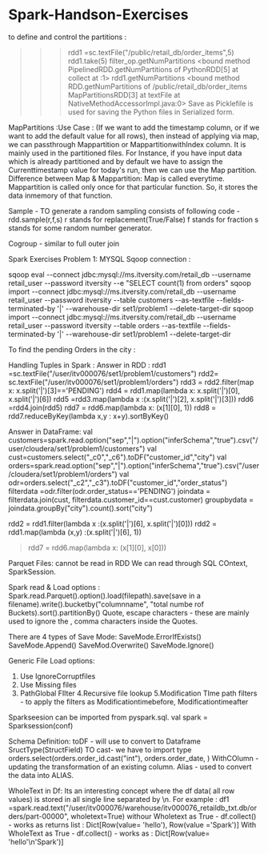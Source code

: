 # Spark-Handson-Exercises
to define and control the partitions :
>>> rdd1 =sc.textFile("/public/retail_db/order_items",5)
>>> rdd1.take(5)
>>> filter_op.getNumPartitions
<bound method PipelinedRDD.getNumPartitions of PythonRDD[5] at collect at <stdin>:1>
>>> rdd1.getNumPartitions
<bound method RDD.getNumPartitions of /public/retail_db/order_items MapPartitionsRDD[3] at textFile at NativeMethodAccessorImpl.java:0>
Save as Picklefile is used for saving the Python files in Serialized form.
  
MapPartitions :Use Case : (If we want to add the timestamp column, or if we want to add the default value for all rows), then instead of applying via map, we can passthrough Mappartition or MappartitionwithIndex column.
  It is mainly used in the partitioned files. For Instance, if you have input data which is already partitioned and by default we have to assign the Currenttimestamp value for today's run, then we can use the Map partition.
  Difference between Map & Mappartition:
  Map is called everytime. Mappartition is called only once for that particular function.
 So, it stores the data inmemory of that function.
  
  Sample - TO generate a random sampling
  consists of following code - rdd.sample(r,f,s)
  r stands for replacement(True/False)
  f stands for fraction
  s stands for some random number generator.
  
  Cogroup - similar to full outer join
  
  Spark Exercises Problem 1:
  MYSQL Sqoop connection :
  
   sqoop eval --connect jdbc:mysql://ms.itversity.com/retail_db --username retail_user --password itversity --e "SELECT count(1) from orders"
     sqoop import --connect jdbc:mysql://ms.itversity.com/retail_db --username retail_user --password itversity --table customers --as-textfile --fields-terminated-by '|' --warehouse-dir set1/problem1 --delete-target-dir
  sqoop import --connect jdbc:mysql://ms.itversity.com/retail_db --username retail_user --password itversity --table orders --as-textfile --fields-terminated-by '|' --warehouse-dir set1/problem1 --delete-target-dir
  
  To find the pending Orders in the city :
  
  Handling Tuples in Spark :
  Answer in RDD :
  rdd1 =sc.textFile("/user/itv000076/set1/problem1/customers")
  rdd2= sc.textFile("/user/itv000076/set1/problem1/orders")
   rdd3 = rdd2.filter(map x: x.split('|')[3]=='PENDING')
  rdd4 = rdd1.map(lambda x: x.split('|')[0], x.split('|')[6])
  rdd5 =rdd3.map(lambda x :(x.split('|')[2], x.split('|')[3]))
 rdd6 =rdd4.join(rdd5)
   rdd7 = rdd6.map(lambda x: (x[1][0], 1))
 rdd8 = rdd7.reduceByKey(lambda x,y : x+y).sortByKey()
  
  Answer in DataFrame:
val customers=spark.read.option("sep","|").option("inferSchema","true").csv("/user/cloudera/set1/problem1/customers")
val cust=customers.select("_c0","_c6").toDF("customer_id","city")
val orders=spark.read.option("sep","|").option("inferSchema","true").csv("/user/cloudera/set1/problem1/orders")
val odr=orders.select("_c2","_c3").toDF("customer_id","order_status")  
 filterdata =odr.filter(odr.order_status=='PENDING')
  joindata = filterdata.join(cust, filterdata.customer_id==cust.customer)
groupbydata = joindata.groupBy("city").count().sort("city")

  
  
  


  rdd2 = rdd1.filter(lambda x :(x.split('|')[6], x.split('|')[0]))
 rdd2 = rdd1.map(lambda (x,y) :(x.split('|')[6], 1))

  > rdd7 = rdd6.map(lambda x: (x[1][0], x[0]))
  
  
  Parquet Files: cannot be read in RDD
  We can read through SQL COntext, SparkSession.
  
  Spark read & Load options :
  Spark.read.Parquet().option().load(filepath).save(save in a filename).write().bucketby("columnname", "total numbe rof Buckets).sort().partitionBy()
  Quote, escape characters - these are mainly used to ignore the , comma characters inside the Quotes.
  
  There are 4 types of Save Mode:
  SaveMode.ErrorIfExists()
  SaveMode.Append()
  SaveMod.Overwrite()
  SaveMode.Ignore()
  
  Generic File Load options:
  1. Use IgnoreCorruptfiles
  2. Use Missing files
  3. PathGlobal FIlter
  4.Recursive file lookup
  5.Modification TIme path filters - to apply the filters as Modificationtimebefore, Modificationtimeafter
 

  Sparkseesion can be imported from pyspark.sql.
  val spark = Sparksession(conf)
  
  Schema Definition:
  toDF - will use to convert to Dataframe
  SructType(StructField)
  TO cast- we have to import type 
  orders.select(orders.order_id.cast("int"), orders.order_date, )
  WithCOlumn - updating the transformation of an existing column. 
  Alias - used to convert the data into ALIAS.
  
  WholeText in Df: Its an interesting concept where the df data( all row values) is stored in all single line separated by \n.
  For example :
   df1 =spark.read.text("/user/itv000076/warehouse/itv000076_retaildb_txt.db/orders/part-00000", wholetext=True)
  withour Wholetext as True - df.collect() - works as returns list :
  Dict[Row(value= 'hello'), Row(value ='Spark')]
  With WholeText as True - df.collect() - works as :
  Dict[Row(value= 'hello'\n'Spark')]
  
  
